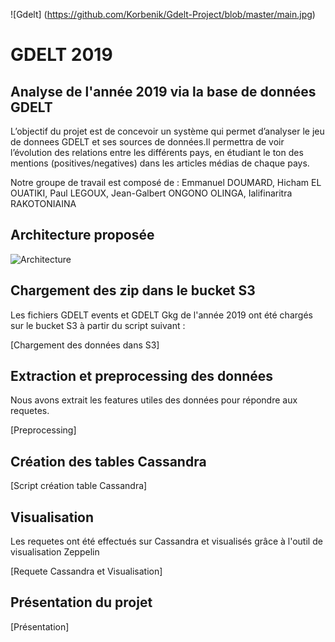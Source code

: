 ![Gdelt] (https://github.com/Korbenik/Gdelt-Project/blob/master/main.jpg)

# GDELT 2019

## Analyse de l'année 2019 via la base de données GDELT 

L’objectif du projet est de concevoir un système qui permet d’analyser le jeu de donnees GDELT et ses sources de données.Il permettra de voir l’évolution des relations entre les différents pays, en étudiant le ton des mentions (positives/negatives) dans les articles médias de chaque pays.

Notre groupe de travail est composé de : Emmanuel DOUMARD, Hicham EL OUATIKI, Paul LEGOUX, Jean-Galbert ONGONO OLINGA, Ialifinaritra RAKOTONIAINA


## Architecture proposée 

![Architecture](https://github.com/Korbenik/Gdelt-Project/blob/master/architecture.PNG)


## Chargement des zip dans le bucket S3 

Les fichiers GDELT events et GDELT Gkg de l'année 2019 ont été chargés sur le bucket S3 à partir du script suivant : 

[Chargement des données dans S3]


## Extraction et preprocessing des données 

Nous avons extrait les features utiles des données pour répondre aux requetes.

[Preprocessing]


## Création des tables Cassandra

[Script création table Cassandra]


## Visualisation 

Les requetes ont été effectués sur Cassandra et visualisés grâce à l'outil de visualisation Zeppelin 

[Requete Cassandra et Visualisation]

## Présentation du projet 

[Présentation]


